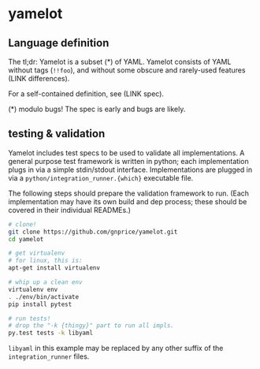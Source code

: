 yamelot
=======



Language definition
-------------------

The tl;dr: Yamelot is a subset (*) of YAML.  Yamelot consists of YAML
without tags (`!!foo`), and without some obscure and rarely-used
features (LINK differences).

For a self-contained definition, see (LINK spec).

(*) modulo bugs!  The spec is early and bugs are likely.


testing & validation
--------------------

Yamelot includes test specs to be used to validate all implementations.
A general purpose test framework is written in python;
each implementation plugs in via a simple stdin/stdout interface.
Implementations are plugged in via a `python/integration_runner.{which}` executable file.

The following steps should prepare the validation framework to run.
(Each implementation may have its own build and dep process;
these should be covered in their individual READMEs.)

```bash
# clone!
git clone https://github.com/gnprice/yamelot.git
cd yamelot

# get virtualenv
# for linux, this is:
apt-get install virtualenv

# whip up a clean env
virtualenv env
. ./env/bin/activate
pip install pytest

# run tests!
# drop the "-k {thingy}" part to run all impls.
py.test tests -k libyaml
```

`libyaml` in this example may be replaced by any other suffix of the `integration_runner` files.


